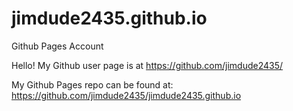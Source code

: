 # jimdude2435.github.io
Github Pages Account

Hello!
My Github user page is at https://github.com/jimdude2435/

My Github Pages repo can be found at: https://github.com/jimdude2435/jimdude2435.github.io
